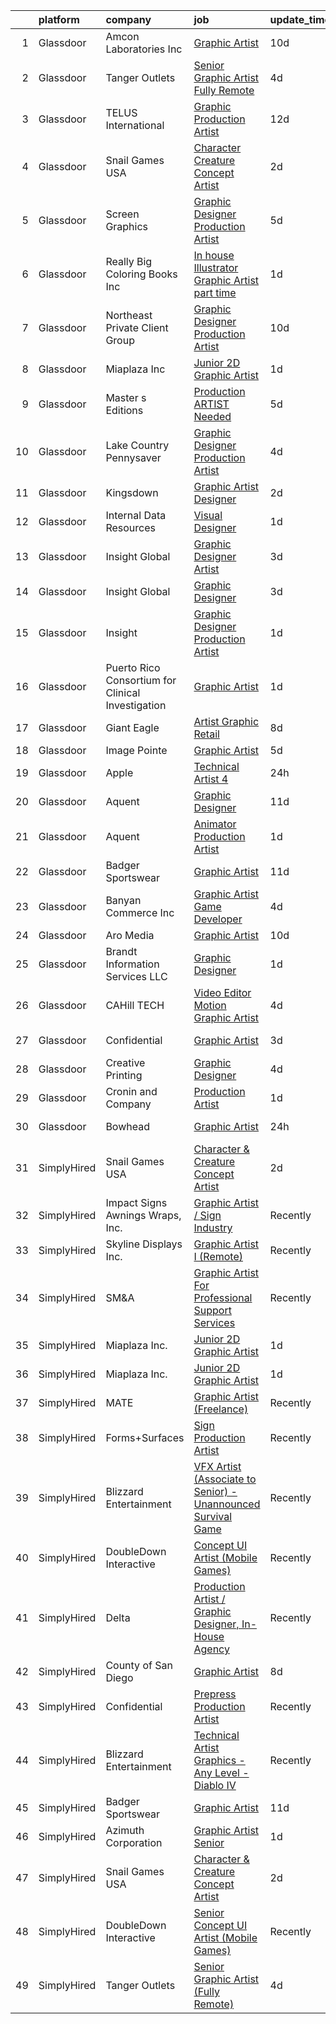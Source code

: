 

|    | platform    | company                                           | job                                                                                                                                                                                                                                                                                                                                                                                                                                                                                                                                                                                                                                                                                                                                                                                                                                                                                                                                                                                                                                                                                                                                                                                                                                                                                                                    | update_time   | location          |
|---:|:------------|:--------------------------------------------------|:-----------------------------------------------------------------------------------------------------------------------------------------------------------------------------------------------------------------------------------------------------------------------------------------------------------------------------------------------------------------------------------------------------------------------------------------------------------------------------------------------------------------------------------------------------------------------------------------------------------------------------------------------------------------------------------------------------------------------------------------------------------------------------------------------------------------------------------------------------------------------------------------------------------------------------------------------------------------------------------------------------------------------------------------------------------------------------------------------------------------------------------------------------------------------------------------------------------------------------------------------------------------------------------------------------------------------|:--------------|:------------------|
|  1 | Glassdoor   | Amcon Laboratories Inc                            | [Graphic Artist](https://www.glassdoor.com/partner/jobListing.htm?pos=113&ao=1110586&s=58&guid=000001834f6413a68b296291f424eef5&src=GD_JOB_AD&t=SR&vt=w&ea=1&cs=1_240f2a7f&cb=1663484302618&jobListingId=1008123305855&cpc=217C45A42544DB93&jrtk=3-0-1gd7m84umi6hs801-1gd7m84v9is35800-9e663b46de72155a--6NYlbfkN0DJwB0Q2dm6QE1yk4nBLYKKG32jUT7Yf6xHpZpy7ruuj78TZ5-qBZTztvHYbplrAlsxPKbuhziBlDpXa1cbY724-JoUFI13pStq8fqAWu5msht-iGdprq-SkSG_FB6opbfcYRZmsjjYe6h8P46ioBcO5CEtoIJGDHrlKYOQRBxI23uibAWW1FqK-CXvSv2F_F5wxbiLm1Jh2XogJ8jUG7yUDyveeE8iDIKNB0TsDMIcvtQFpEjtxEkn3Vyd6k61hbWBuwoHLQUtUlqsroT74pFSL3iG242W2rJk56L5RelXnCeYpE72IJSVOjeBQmp9Dzc6-EsLdCzsJsQYqX4Q7Msh-0WswqvNWws3pE4VAp7qqhNhdAdrQHfbErKMXbeTkeMujInfK47GSSUXGOu7DOePby5IhonviGd1u7BbuaMV16NIUK4q0dLc0td0fgRArfsl2qwXjLu-DXni0puJY8nepttw3IvtODZ2E79p3q-GnFJ2N897YFp1)                                                                                                                                                                                                                                                                                                                                                                                                                                                                              | 10d           | Saint Louis, MO   |
|  2 | Glassdoor   | Tanger Outlets                                    | [Senior Graphic Artist  Fully Remote ](https://www.glassdoor.com/partner/jobListing.htm?pos=126&ao=1136043&s=58&guid=000001834f6413a68b296291f424eef5&src=GD_JOB_AD&t=SR&vt=w&cs=1_326ec428&cb=1663484302621&jobListingId=1008137185180&jrtk=3-0-1gd7m84umi6hs801-1gd7m84v9is35800-5eadea1428f59906-)                                                                                                                                                                                                                                                                                                                                                                                                                                                                                                                                                                                                                                                                                                                                                                                                                                                                                                                                                                                                                  | 4d            | Greensboro, NC    |
|  3 | Glassdoor   | TELUS International                               | [Graphic Production Artist](https://www.glassdoor.com/partner/jobListing.htm?pos=111&ao=1110586&s=58&guid=000001834f6413a68b296291f424eef5&src=GD_JOB_AD&t=SR&vt=w&cs=1_cc557fb2&cb=1663484302617&jobListingId=1008118843738&cpc=47CFDC01B3F81FAC&jrtk=3-0-1gd7m84umi6hs801-1gd7m84v9is35800-dbf9ee7e1128cb83--6NYlbfkN0ASGRjV6jHaJrJgvD6pHK_u_pdnjoX5TfpqQYTEyv8RZWR7Y1XvhvW9KYRuzUiuCegj0s2VFR5B-jYsmMJg6XZjSpZUezVZk28HfxD5Z8TdeDdSxPVBY1G_LEjRnDl5crzF1INasPDQPx8iF-ld0LeQto4lNx9WkqxFoZaiKYDQdV0WNQuUa-IRufyb9dQ8UwmgnJlL2sSvMufibwwB224o-IR-naVxc0FE2ho_UsREUX4alm1-YMHSlDcB3ke6FM46ycgAUCJ5BpeGIfzJneUj8BZDmRsm30SQfx1c6l2T09sbe1srwXAZy2F_sQv_nZB6wHHEr_pSWhtULMlRsCDdUg2gYtRAbl5Vfbx8ML4aejSxfS2I_Se6RjzT4YKtGzNRPjeYfGIH3KIIpW0V1tPgrFCJPnL5wPR7APfgHVI0pcs__70kjWPrArEWIKOkP9Qt2_3wwtza1_fAAE1kap-0cgia_QlbamtLWvl2F_9FPEwB-atWTK7--11opT5m7DrkMIFw9npdPEJbo45tibaKWHQtfWufE7-I6ko-lhmscRpK0qSkZUw8rKGaCP7jwd2rrcqJGykaSehn82fK0bcY)                                                                                                                                                                                                                                                                                                                                                                        | 12d           | Austin, TX        |
|  4 | Glassdoor   | Snail Games USA                                   | [Character   Creature Concept Artist](https://www.glassdoor.com/partner/jobListing.htm?pos=112&ao=1110586&s=58&guid=000001834f6413a68b296291f424eef5&src=GD_JOB_AD&t=SR&vt=w&ea=1&cs=1_249119bf&cb=1663484302617&jobListingId=1008143273068&cpc=654405A9B1E0A9F5&jrtk=3-0-1gd7m84umi6hs801-1gd7m84v9is35800-c7fdc8aca587ab24--6NYlbfkN0Cw7niSvkhlOnyUOIKh8iEFaGQrF0ehIy67CPytvastGfTep2RELHiWIiCT54p7uGyxwCUjIVnIlsUbpLR9__OCtQWshtYduel-DcqvylTlwFyMqEQesVkn8QFOuSaGCIjGwqe3lTzCEaxD2YU6JqSy_31ccDoySKC852Vlc6X51omYNc8FO4vUWSNooZgotJtexb6ps8G2EayI_t-m6Xsoq-z9ZX_xS8dwoAYV_4e2PpWWb-71Co3Zi3KedMfm26sTGZnt4gAE9px59SuAi8Y6xIlIOeaLH_NyT5IIr_8RxmDlxauQmXlIBjFuLEHN-cVxT7nt9fc66196RtRuU3-qTDMma09MoUHLoYmNQ2EUKfqliNlmlD1pNYGWwvrcqzv3CaJ53ufinQckpYW_gZZubKWm8edH-raQ6anG_OvknEIYBWSzZ88tpTyn2PJBeyQumIS8Xf-QKkwZs0FGAIJo)                                                                                                                                                                                                                                                                                                                                                                                                                                                                                         | 2d            | Remote            |
|  5 | Glassdoor   | Screen Graphics                                   | [Graphic Designer Production Artist](https://www.glassdoor.com/partner/jobListing.htm?pos=119&ao=1110586&s=58&guid=000001834f6413a68b296291f424eef5&src=GD_JOB_AD&t=SR&vt=w&ea=1&cs=1_38153094&cb=1663484302619&jobListingId=1008133775009&cpc=2CAED5C921A5F994&jrtk=3-0-1gd7m84umi6hs801-1gd7m84v9is35800-17bcf93412295d9f--6NYlbfkN0Bzkuy17zoNwKMVjyusHhR7JNYo3SmelKzW8jp1Pa4Tk2raGOEy5KgPFKb_3aE5esGLX_MYEhr2TOBZA5GvVTBOvFxapKQegRSfDutNPIK_3Zp0ZE7ctB3rwuJRx7vHwIz73CgrGzevUnnp4eMcUdSpQAwF4yRZ0-QjFIiKPKAceCdHZfx5mt2flzRIe9cK9D8EnL1842W3YYJKmcnJlVmRmWulibb70XAjtqFiNqSsfXo5mYn9H3s6omVYu-5hhFL8BErUTxNxA1IW-qB7Ny5e3fY8Owps9S9SIpzteERFTDhzaOiIJEhSRnaXnHf4HgcEqVItMjF5MSNOgNWjySoa2J97XiT-TLxiKMQmeHA2UmS6CiWLwSQJGlL8_DxHK07g8Kz0-dwmmxC0sKkARf98zI-RZHKWhkinfFIPEKi9ToflYzZpgMI9G1IY4DAvYO8WnHI4G5Fm6_k0MXn5-6V-fR6V0c-UG52uAQisNHaYiwkRsm5_X9tk9Ybr4g3JBiZfxKB9YB4v_A%3D%3D)                                                                                                                                                                                                                                                                                                                                                                                                                              | 5d            | Pompano Beach, FL |
|  6 | Glassdoor   | Really Big Coloring Books  Inc                    | [In house Illustrator Graphic Artist   part time](https://www.glassdoor.com/partner/jobListing.htm?pos=125&ao=1136043&s=58&guid=000001834f6413a68b296291f424eef5&src=GD_JOB_AD&t=SR&vt=w&ea=1&cs=1_62cc4d29&cb=1663484302621&jobListingId=1008144786460&jrtk=3-0-1gd7m84umi6hs801-1gd7m84v9is35800-6ee37e70558c229c-)                                                                                                                                                                                                                                                                                                                                                                                                                                                                                                                                                                                                                                                                                                                                                                                                                                                                                                                                                                                                  | 1d            | Saint Louis, MO   |
|  7 | Glassdoor   | Northeast Private Client Group                    | [Graphic Designer Production Artist](https://www.glassdoor.com/partner/jobListing.htm?pos=115&ao=1110586&s=58&guid=000001834f6413a68b296291f424eef5&src=GD_JOB_AD&t=SR&vt=w&ea=1&cs=1_3e172c71&cb=1663484302618&jobListingId=1008123605322&cpc=6BBECBC74F3AC36E&jrtk=3-0-1gd7m84umi6hs801-1gd7m84v9is35800-21cab00d061a75ee--6NYlbfkN0B69a26wrWQUeZrltrW3PplXj9fPZ6tWLxtoNREqkW3KRvgRClBkW0-iowyi36XDLE_skuiEmuHa0UjZKrS-fe6M2JzEoFFzO_uBMg30od3NXiMf4e3alxbADUlWX9lQVW1IhfcdNDptMfJ7JCRs5alXH__4vkzuKi5zvqO3xSjk2xVZbthRKibhtBGfElNJrvFY59ZHMp1htbP-LdBbVLXhmZTCdtac7cHvzQ49Df5gojiDvvgICXzmHRAAGIUIoQof1XWnfyFoQPh5fh3eeJYGSfFkb0cZ0YoxDKyXNnle4earv1ul_c2WpYEV9KhewoRFSpoiCuwRZNDVJAxuBx_rLzVHhBBdvL-e7s9UJSy8rJHA7PSMPMSIueiDfQGyjfqoVXuW0VNHEoOhZSzhh9NMYXQajiH4WMaqdR3oIQzzPnqseW5zBJnEmw-5MV8YaCszT7rBO3hXW4ZMhCkBDs4AgKtJDwtPXDEelfYr2kmZDwGtSXXqklmcgEjPhpwXGUFlSSrgCkCFA%3D%3D)                                                                                                                                                                                                                                                                                                                                                                                                                              | 10d           | Newton, MA        |
|  8 | Glassdoor   | Miaplaza Inc                                      | [Junior 2D Graphic Artist](https://www.glassdoor.com/partner/jobListing.htm?pos=103&ao=1110586&s=58&guid=000001834f6413a68b296291f424eef5&src=GD_JOB_AD&t=SR&vt=w&ea=1&cs=1_e63941a6&cb=1663484302614&jobListingId=1008145863760&cpc=654405A9B1E0A9F5&jrtk=3-0-1gd7m84umi6hs801-1gd7m84v9is35800-99277e83e8492a69--6NYlbfkN0DjQnc6hrle_qu3rFDiNf4qBj6IR9hChnjpy41w_ToknPplMzJ1ZrEgNfTnNiNW14vzbocOFTdABUZvvPBVeiujpvlgRA61jqgQmHTAkYachitj6LF8J--xY9ul21Pm3aV5UYkEiq3gMoPORrUFFc13klJ4oqpsP0WK2G3QQSkUhbpmbMMYpU7WnypKIvOMsGDmzDQIFB9p1s2a9qi1L3xGo-m-vUqEOeacn_mtH0WcWCyOiDimUXn-BDyuBR7AkpW5arVJrVCYHYA7cucellnrPDN0Tfw-pm_p4jvJQAShJWWdbVFou6E1jfDHaqg8EehQbKk6NMXtiGFe-I8BnnMnsL2G0V9bmNVILIJR1PfnwOCNZD_wmiAa_WVU0zCU1xRMWdILz3GhFAFpBBxV6e3KLzOuRHFi-cVDyG6tNICq-6G4gRJzr18h8vCmfVCMdQTnoti2j0kVuBsyn1_w2pDuqkgquaaZiSuIIDy29p3AUUSTKNfLZBFdkQrK9SVx_uMOH7zPhsxUeg%3D%3D)                                                                                                                                                                                                                                                                                                                                                                                                                                        | 1d            | Remote            |
|  9 | Glassdoor   | Master s Editions                                 | [Production ARTIST Needed](https://www.glassdoor.com/partner/jobListing.htm?pos=116&ao=1110586&s=58&guid=000001834f6413a68b296291f424eef5&src=GD_JOB_AD&t=SR&vt=w&ea=1&cs=1_504487e9&cb=1663484302619&jobListingId=1008134298900&cpc=C49818E30565E1C5&jrtk=3-0-1gd7m84umi6hs801-1gd7m84v9is35800-282032a7973a7d1b--6NYlbfkN0BHIfC1zsKGIu0R3teaIu8liT7fbRNLaQeDQfcPJweUKxynNxS1I3QAQcjnkmAqDTyUeX1mOe6TiV2mgVVrWuE1v6jU5iOvR7t1K5GX42VLsfi-ldXXam1VMz-tXSe7FEdG6gQvSV16xMAbGZLxlNm2T8yAdLo0WBWdixm60wjGgvV1XNpSbft8BdUTO4kzDsBXjl8ijahbsX3xsboPZCswDrufmryEavdYlsltM5ebEzyGH-GPMN889FyC0mlix9NA2OIgTsaDV7VtqPVCpjyRuLlYei1EOyNwE7DIxRxec3HXmIQhx7z8MSxArZgnnU5-Z_2113-OzfPzXlYL5SJCfwt2GJ9sUdnGFM3gxczoTqgkyS_VxKjTRJRiiSWr_hJSz1o5ybHpaOACtIjxvjvWzZmI-BEi0U_DeonSWeCfrx3aef7Z4pIGEc70yMV4cfJWstIYKsf9R-awGTfmQO8JO8Q9Z1iejNUAaOqLDEbCC1QiP1xY65H7AnuNGdOpLTn8x_QSBX9o6g%3D%3D)                                                                                                                                                                                                                                                                                                                                                                                                                                        | 5d            | Pigeon Forge, TN  |
| 10 | Glassdoor   | Lake Country Pennysaver                           | [Graphic Designer Production Artist](https://www.glassdoor.com/partner/jobListing.htm?pos=105&ao=1110586&s=58&guid=000001834f6413a68b296291f424eef5&src=GD_JOB_AD&t=SR&vt=w&ea=1&cs=1_f366a512&cb=1663484302615&jobListingId=1008136492640&cpc=C91F49772908B976&jrtk=3-0-1gd7m84umi6hs801-1gd7m84v9is35800-3735825e39f0a87b--6NYlbfkN0Cp_WSJKd_Pz82imZmURPbhd3kYBsiZi4lpMLOH6vOlLNePjbPm4MR7TnluZxTDsSQERwpQjWA2VldoP7I0p6Gpzt8d6PDjn_7-FKhrQMrkSwvFcWo7xsDWZHaL7MOfx4q3ByzoyJHniw5NC0KBRFGm8bxOG6UicayN5DtDO3BAzJlWb-3Lqn-ajEaWLPaMn953k9msviiT-DdivVtBQc-JSLsq6KSckRlnu6OIn3o9HKtjjBUKGhLyuMMCRLYMmUPHbIqGLKrNF2QLfB8UFfJv-uRqLu7FfezJ3YpbUSRgtZLDnM4Ejg6Hi6FTDOoXy63sZwwlWGFvX0Oo9KCO1zYoliOpnpWnlh3VL3gPUG5OfcsMrMO26WVskdoHPxbzqn9-OONcx74tFk1P2dexpHM4DoKFPtYA6_vGsV1iv_AiQqLMHVuF0zY6xK3GgbbMLz-S1Ra3ymg5g149-rQQe5dOp3zWZkbF2N01bLAol5V3NCypwgdLcDRKeBvQzRUVgGixq-SMq5E1PJUtalcItDk-)                                                                                                                                                                                                                                                                                                                                                                                                                          | 4d            | Albion, NY        |
| 11 | Glassdoor   | Kingsdown                                         | [Graphic Artist Designer](https://www.glassdoor.com/partner/jobListing.htm?pos=104&ao=1110586&s=58&guid=000001834f6413a68b296291f424eef5&src=GD_JOB_AD&t=SR&vt=w&ea=1&cs=1_2dceb95c&cb=1663484302614&jobListingId=1008142159677&cpc=0215C0D262B7DA96&jrtk=3-0-1gd7m84umi6hs801-1gd7m84v9is35800-2557b76691664809--6NYlbfkN0CzcDFs8cjNZITHzPaspPYUdxCTppyanGLeq-qEeiOFH3qOVNDH6wVj1G8JIAfethdzPPyIdq4cfpk-8uGJN5tEJlfJZC63NwCegaHmjuzFBLX0l7FyTKp7uTFN0EzYWmLU24tT6xPkWiyUSczPF_wfLgNzYH9PHyGc1FYk2RnTguQph_Vk6wumPSrcv5ux3Kd_SDlpkjWzz1raG2KB6oC08eLG06Dbv2kpO7ID18S7hepNIyQUi2EmWxWLcXCP_yUrHPRKKlDBrMnxbqcW5Yj0hF8b9BVYPPDXL4l1iaqhXzUWMxjfh3BGYbCYfxkPV0QUJTkIw0c7VcEEnxICLYal_4zcUzO7y9g7IP5a8yYXxU8v_nHSsPHOKHW07loyvnwmUsdXzNfGs8E8D8kJDb95zXhsE4jGE2mGoY9eKN40Cj4YUur0lJnUMlXTa3knCvP-YVjwG0g3hOIri_e1IPJp_JuwVydQ0CudYB91oNgtOCyyQRJbJ729HFuCxslLV2ASHxhVnT-ROw%3D%3D)                                                                                                                                                                                                                                                                                                                                                                                                                                         | 2d            | Mebane, NC        |
| 12 | Glassdoor   | Internal Data Resources                           | [Visual Designer](https://www.glassdoor.com/partner/jobListing.htm?pos=121&ao=1110586&s=58&guid=000001834f6413a68b296291f424eef5&src=GD_JOB_AD&t=SR&vt=w&ea=1&cs=1_4966c54f&cb=1663484302620&jobListingId=1008144747742&cpc=2CAED5C921A5F994&jrtk=3-0-1gd7m84umi6hs801-1gd7m84v9is35800-4f85c4946241a77b--6NYlbfkN0D-IIHpRgNhhiguU_t6VlqfhfFf3-SclHiEW6RanCpGL8wFVSAuk-AYI9mZ-8RRobdSsNBjI_YL_T6vgtWjjpYnO6jHzn2yzDMqO9uVUSI6dTywGxEXfqAEn_gSOqvJuYR9q3m2dtMdRBfvhUYTDDt5uezfNUcst87bHAGPI7DBV0QruRXBh4TxhoB1bo671sEnGexT01WGcDGz6ViW6op82n4bkVuGmxzxCLmObOSheFhI8eG1CzSNGKJsL0X1FjVv5pq7ej31qSwasuaxQvMbfgyOirMiK64ETDXE8FLDxImmch1ygx4HbR4ltndNcf0fOetw9FcNItOjON8-nh3y6qLO-NfpTAez_SNIk0v9jl9U0WJYsiXXdC20E36U61qpt4A8_MN-J4AECzljNPI0vQCwPuMeWnyDCKwQPvAYBEdX4ZaZ5_zLY6fwAPrPEMEGMe9LdK-7a8khAjA9xn-XeJLXKZl_QWMQL1LdGqrRNoYSv7wv2VvtA-Q2N9-JjbE%3D)                                                                                                                                                                                                                                                                                                                                                                                                                                                               | 1d            | Remote            |
| 13 | Glassdoor   | Insight Global                                    | [Graphic Designer Artist](https://www.glassdoor.com/partner/jobListing.htm?pos=123&ao=1110586&s=58&guid=000001834f6413a68b296291f424eef5&src=GD_JOB_AD&t=SR&vt=w&cs=1_834e2d7e&cb=1663484302620&jobListingId=1008140320373&cpc=654405A9B1E0A9F5&jrtk=3-0-1gd7m84umi6hs801-1gd7m84v9is35800-ff177554b3d6a90c--6NYlbfkN0BKkHZu3wF05EeDimN_p6sYpKCMArvwa95YdH7UpkaBCqc7l59ErwqckuY2mdxreX3WZwgrco3xJWlLEPeKe4znyZR0EIo6YDh_XsYs3VYrGOvqZonhFKlKjvwUq5awJl7ZXuI-omqr0sehNJqINkNWgaHrfYF-K9HVHEixnTkLI_ZhnDtCRFCCPmulPquXIYzroW3lIN6MkEKtj70OM3TJFRZyTzlWsqqupY3ndSzuJRGzzEXCOjGMG1MQ-40y1-hMzE74Kn4Zls2fZzVtyRV8ArOUIC6nc6UOBcFCq6sIH36A545939LOpJnyzKBIrGdBHGUy328RbqXdwPVsNIChQ91CTsYq0OO8FpYqHwD45pnB2Kp15BFhnz7vddXza954urocnUVxSCfJcTJPeAhUTu1-XJmGlZqKBLeDP7H-a05Gc4ea-zip5LDLsmKzlooGpR21V74B0hZoR3J8DIeaCHKqQovv7ZxuET4nM3cApg%3D%3D)                                                                                                                                                                                                                                                                                                                                                                                                                                                                              | 3d            | Atlanta, GA       |
| 14 | Glassdoor   | Insight Global                                    | [Graphic Designer](https://www.glassdoor.com/partner/jobListing.htm?pos=120&ao=1110586&s=58&guid=000001834f6413a68b296291f424eef5&src=GD_JOB_AD&t=SR&vt=w&ea=1&cs=1_62ab0930&cb=1663484302620&jobListingId=1008140284035&cpc=3BA4CE39D5B5DEF5&jrtk=3-0-1gd7m84umi6hs801-1gd7m84v9is35800-0c2012a440d9967c--6NYlbfkN0BKkHZu3wF05EeDimN_p6sYpKCMArvwa95YdH7UpkaBCi52Bcb3JNt3QpXU1JGZrLRaT4-sbI7ZNj7oVphyX7jfnA5KdYmN_jJyCugDgxDzB-HnRs_8BQjdhyPHXV-_kFssF7NQKmbC8I_V-loY2WK4Broq4jmSKI8FJrPD37Tadv_ELABB4aEtRhPy9Ml6FmIPQKQFtO78FjPrj4npDXX5LudePyXZSi7KFYZ_KlwnQnh2ybhnhAGLpepa-1W5eeQNQzVacgL8eEe0EwvaT6ToMHvyx2P6rHciRKx2EB7s4U8d8ksevCc3RFgHMupC6bQKrNUVUWudpKr_2AZLnG4kKF8XXuSF_z9BKMXk-alRZ1qht51o5ajfwn3i53UemTidXX5DvKezFnEjeLTTEqwWBzIu0ThKx-OqVSsNw94iWAiREMEX6qwP-JKhBVUc5UhHhwDDka_X7k1kfl56L6hk453xK6i6LUVmiv0gdaD_5lV0fcGJmgcy56uKS0ly1_E%3D)                                                                                                                                                                                                                                                                                                                                                                                                                                                              | 3d            | Remote            |
| 15 | Glassdoor   | Insight                                           | [Graphic Designer Production Artist](https://www.glassdoor.com/partner/jobListing.htm?pos=106&ao=1110586&s=58&guid=000001834f6413a68b296291f424eef5&src=GD_JOB_AD&t=SR&vt=w&ea=1&cs=1_f47d0591&cb=1663484302615&jobListingId=1008145572703&cpc=5D10E799EF7E9049&jrtk=3-0-1gd7m84umi6hs801-1gd7m84v9is35800-10f83be9b9b08a21--6NYlbfkN0BKgzQyzTF1Q9mOsR1amaS-juVGLjHt5Cdom-gEF9y-xaA6VVL5_C6w4VsjiG2fb9_AwFVBnA-gzYwE_j4fY8amSmNOu3iZDl0z3-Z1IVimU4DSz31Y7Lvg_FQRGiAOGySzeKIyb3C_6DXR4XQTpLDgkWCdyPuzZ9cpURWTEwz3XiO_yUAxsfy9TlXEpNmyr48tgd25nhXpyICqQTxAMzULGCr95unPhTRfvYK1lwxfbPlY_g2Ubs0xEfGgHI_EkS9qX2lEmV2y_vAdOFxyqPaxJacTqq7QuI0aVKGBcCB3_OGPGEhiztYjBgF37Qidxzcx54-mh37qgu2zBcEO7iGO6jEYTV-4sZbgnuEZfzEUbMMl1Kwx0cdob6y1lAKHHAzbHlTUaQgvNwIwxuNtkcrXOnSfIMJVxW3faaY5eMJ3h0JixsnYwlB5RJoKh0374Ai2RNmoEi58oj7xY3gdQv1fEv7fu86CCHshvxNOW8VcV3hFkR9uUlRA2ducl-QoZ3mJDJqfHnnZhL8WWaz-kG6c)                                                                                                                                                                                                                                                                                                                                                                                                                          | 1d            | Belgrade, MT      |
| 16 | Glassdoor   | Puerto Rico Consortium for Clinical Investigation | [Graphic Artist](https://www.glassdoor.com/partner/jobListing.htm?pos=127&ao=1136043&s=58&guid=000001834f6413a68b296291f424eef5&src=GD_JOB_AD&t=SR&vt=w&ea=1&cs=1_275f8ceb&cb=1663484302621&jobListingId=1008144751119&jrtk=3-0-1gd7m84umi6hs801-1gd7m84v9is35800-a27ce18fb2c9352c-)                                                                                                                                                                                                                                                                                                                                                                                                                                                                                                                                                                                                                                                                                                                                                                                                                                                                                                                                                                                                                                   | 1d            | San Juan, PR      |
| 17 | Glassdoor   | Giant Eagle                                       | [Artist  Graphic Retail](https://www.glassdoor.com/partner/jobListing.htm?pos=117&ao=1110586&s=58&guid=000001834f6413a68b296291f424eef5&src=GD_JOB_AD&t=SR&vt=w&cs=1_5effd711&cb=1663484302619&jobListingId=1008129732570&cpc=A65DF3A704A48F9B&jrtk=3-0-1gd7m84umi6hs801-1gd7m84v9is35800-b983e93709442596--6NYlbfkN0B9Z5kUrYpJSl1jY-NmjPX7HlwbyZlOtE5lNuYxyWYp6_Kd1vY09tdQW75rfJYrLmsr5XB69k1RtvkOOf18ddqpF-Xel4oO6hUIusCrvEPw8f7U22flZ_6Qhp_lKfUeh4BNBdLQFGRnLXZ8IsT5TSeXfr0ix7kRJWGZR8TfgcJsSIAgd4q-Yv0sHvptNh4q7C1zTCTyALfgz-iTDbh__YAA443uZGH-YRxu5LMrF3gyFSi2jJzuikH3uD2WdDsg_bOeaYZzFPDB9tdLyAxt0H939bkjZAOaPlDkwp5IwDSjXEM4Yd1uNUgWlkpNFbPHAj7tN0PRUYqr4JwMC_EbyVXjAJEAKRY4loRSqbFCzYq4P8_PoB77eOonZC1UN4XsC_2-SOUmenJ9F1ltBBxU_KojCdLmdn362Cj040ZbLPDG6tgZppb36swU7t3KcAnVA8vsN6U-rzR5ZhqSqggA8f7KiJUWVG2dBNoXIuoqB9CvztYin_0VzJ2K8U6EDg3kB6w%3D)                                                                                                                                                                                                                                                                                                                                                                                                                                                             | 8d            | Dublin, OH        |
| 18 | Glassdoor   | Image Pointe                                      | [Graphic Artist](https://www.glassdoor.com/partner/jobListing.htm?pos=101&ao=1110586&s=58&guid=000001834f6413a68b296291f424eef5&src=GD_JOB_AD&t=SR&vt=w&ea=1&cs=1_e6d3ff53&cb=1663484302612&jobListingId=1008134738966&cpc=958EC63752305F52&jrtk=3-0-1gd7m84umi6hs801-1gd7m84v9is35800-8b9535e4c5f6f915--6NYlbfkN0CO3DEfAY9A68AIVwcxeRGvQUfeLcLgbZIyCfLEHxv2SUABPt3EZ5sY829H1jcuQ7DGrpL8n2rlCJBLBFW2Lm1wqh6mtxx8Ign_VbhohUfyPEU58xvnFuKv2p1kE0Ys3zV-p6yCmhPhN3JP9jOEVXHi2YMQi9J_yJunOcO5a8Z0LuClIJVl5IIGc3bgPER1Ck4AE6laUDjKPeb5sbY1yhuUMKaKdCzclG364LbAmaOtsKSOu9ZvUm5hnFtWDtBK6tk5cWdysfrR2aeiZoGfuY_pu-92hNrifItoyPGYvlrdW-8r9-SHbn3gf_BYEtBoNBm8Gz4kGOwfLuDspdfNxmxrRMWKtP_8CcjOK9KOB-Ys5l1cAIlAf3OF4HEVbKHBRx-CYCIPRczI_u7YKNGEO0Np82VYrAAOmcjsDqhSDW595eOdKAdTGEY_9XVqwp6vAamToZJL-JS2aQmFXcumB33FHUsuFS6oyQDJYiFIjEcULQs6UsKMNk5ni4MHh7EGtuo%3D)                                                                                                                                                                                                                                                                                                                                                                                                                                                                | 5d            | Waterloo, IA      |
| 19 | Glassdoor   | Apple                                             | [Technical Artist 4](https://www.glassdoor.com/partner/jobListing.htm?pos=118&ao=1110586&s=58&guid=000001834f6413a68b296291f424eef5&src=GD_JOB_AD&t=SR&vt=w&cs=1_56bcbc7e&cb=1663484302619&jobListingId=1008146232600&cpc=F41FEAB56D215062&jrtk=3-0-1gd7m84umi6hs801-1gd7m84v9is35800-59577bc04691b678--6NYlbfkN0BvKrLyj5gPmtZO9T8euul8TCxuuKNOtzRJOomxnwSEodTz2Bc-sPZl1dBMH13w-jM3Lky9chrS9R9Sv0Ya2lS0-7FF7ZjejRXfumDAu1Qrj92Pr9rehkvIF7ApDYQDLrGHE9RLcLMdGWtTSDawkZgwP7dhjfpBDAe74UHLM_2hwsWwF9uqt6TCkpWmPjWUu9-AIHkRELeIZ8duIA874ZqE-hIwCT0jjSXBoXQZvbx6PVqnZFC9TPHLJB2pxzE96iRg2w2hb130LBnGLVqUzmfhbGDURsxUIyRXo6oO2xAtenpJ8RnpVb5tpE0E32pxEaJbuy9FMBtC6EZ0I9rJI6q_QiVnlVCt1ZvIsK9rwL8LR9Yz-c_JaQgQJcgTL6REM38klKv91__803V-Icnl0NzKvlcv3grtYY0K47FE4Lo8xp1OXOOQ44MWVhSTbjAaGbUYCAv3mBnvOpHopUP-e-p29Bry2eOlV7GkpdDjFF-rcbNS8qMTiM10M9jjWjM2aZbUGN3-gDglDTGaY-cYXGYa2SZsOwnm2PLEIcKejYOYVfS_mnrCRjmbaLoo5JX1RYEW1_fEsNcR70c72JwXaMMpSUh7Du5w2c8TnarVakxmdyT4dDP9oX45emJntvmcVuCmxkoP3ZJhWdJRyiUQQ-Akkmgm4nlBXF0ikHy1vW82J5jhYnoavfwJDenStQhMuj6MQ1VqSr6ASni6EcS1-dUysk__aqmsIeUP8BAAQo_UmouuF6ad4SqAfv22bouRmfGrQbTUMs0XaTbjQ35ThX6KCld4OgaFYbtCL4Aemx29VRe_n1lEoouzGfnWYZWHQfWKDDxkUcmcE4J2rfu5-qUbWjzRkx9W3Mm3f6sNXY0DrKMejX7BetEk-4sGh3DCBwL3hEoas5ltouJ-X52ka437MaJiXJh-4HLjHsK0J_18u-_hGqgvXr9oOnPty3oYWgA%3D) | 24h           | Seattle, WA       |
| 20 | Glassdoor   | Aquent                                            | [Graphic Designer](https://www.glassdoor.com/partner/jobListing.htm?pos=124&ao=1110586&s=58&guid=000001834f6413a68b296291f424eef5&src=GD_JOB_AD&t=SR&vt=w&cs=1_6ce0e960&cb=1663484302621&jobListingId=1008121287491&jrtk=3-0-1gd7m84umi6hs801-1gd7m84v9is35800-6721bc3ed35275ca--6NYlbfkN0DMrcEu7yrtATojKJA7cEzGQ3FdRGWLh0CZQInL4ECGI9gD0Wolx9R2v-Aex0-GK06a35smEamgRtBssw3f9sNAPbzJwu2x1Toq3bFi6cSy3R3mEnvwbxPgG0g0A7-1JUaa-Uvg2QVwji2K0elZXkuerDFd6IIQXTX5YNOPHQOLNWYsFSCNkvRC8YG22dRTI2zlV4c7f1HoT12dy4EOtOr2590Gx_TbkcKo97D_97cOdS0lP6QS09OWkVjUny8Y1l0cz1YH3fXedd599wEywtMdSXgBPY1jIXP3ILQIJqUBPDSsFinJivGBgsgPF6fSCb73zFPEX8ZvtrQnYCNrdBYETNjqs-uySWVgZvz1rBN6dY6sxmZs6xuZGGFhdYVnwZuFHiqcUzFfT63BV8KHpw9dROIwPm8uqixLt_LHpwP88MbqRnp_BEzXquDACprKQeM%3D)                                                                                                                                                                                                                                                                                                                                                                                                                                                                                                                                                        | 11d           | Atlanta, GA       |
| 21 | Glassdoor   | Aquent                                            | [Animator   Production Artist](https://www.glassdoor.com/partner/jobListing.htm?pos=122&ao=1110586&s=58&guid=000001834f6413a68b296291f424eef5&src=GD_JOB_AD&t=SR&vt=w&cs=1_d33fc653&cb=1663484302620&jobListingId=1008145695079&cpc=3BA4CE39D5B5DEF5&jrtk=3-0-1gd7m84umi6hs801-1gd7m84v9is35800-4a45591f46c0865e--6NYlbfkN0DMrcEu7yrtATojKJA7cEzGQ3FdRGWLh0CZQInL4ECGI9gD0Wolx9R2EDT7B77c2cS5IWhk9JuKep5o-2kbNd7ElyB7vxXiODl7QTV3uifQYsmZxqFMzk2Cu07OukUjul7cxRIbpAcSyGxLnPgf0U1emRAPMx8GJdtJ1BBRFHNjJ5QJgneCRwjXsrHv4lP0KbXnpf1Xpy-ihQxpDV5jN1Dtgbfy-DPs54aGJo34MrhCGL7rG_BWAy2G9SfmCnOWjzV2bIJ80q0YPTmgxVZe_pAwPHc0X4rOtQ8o3NaGerdn4fV8rUfzyh2NGkvjWAav1Zy6iltQsE6vj0AfkVh4rS_DKSxY0bSd8i05Yjw8ydlL550UrEXMzWa4c4z0I3Vfp2DqvHzO-K9wzPSpsU03aTwv2s6e3uoTvhYsz1s7-rE5HbbkQl0OY_0FWSN0Xq9-1RM9ebshYvCeBfmnaM-sApnm)                                                                                                                                                                                                                                                                                                                                                                                                                                                                                                     | 1d            | Remote            |
| 22 | Glassdoor   | Badger Sportswear                                 | [Graphic Artist](https://www.glassdoor.com/partner/jobListing.htm?pos=128&ao=1136043&s=58&guid=000001834f6413a68b296291f424eef5&src=GD_JOB_AD&t=SR&vt=w&ea=1&cs=1_7c0b5f21&cb=1663484302621&jobListingId=1008120403401&jrtk=3-0-1gd7m84umi6hs801-1gd7m84v9is35800-452d5f31d46c80b4-)                                                                                                                                                                                                                                                                                                                                                                                                                                                                                                                                                                                                                                                                                                                                                                                                                                                                                                                                                                                                                                   | 11d           | Statesville, NC   |
| 23 | Glassdoor   | Banyan Commerce Inc                               | [Graphic Artist  Game Developer](https://www.glassdoor.com/partner/jobListing.htm?pos=102&ao=1110586&s=58&guid=000001834f6413a68b296291f424eef5&src=GD_JOB_AD&t=SR&vt=w&ea=1&cs=1_ed497c81&cb=1663484302613&jobListingId=1008136768728&cpc=16C99676026A3978&jrtk=3-0-1gd7m84umi6hs801-1gd7m84v9is35800-b7a5a5c1da3a1de3--6NYlbfkN0AJ9YajiwAf1_6xm8q8dI6Igxc08os5d78_r09uaRSAc6DDc6dETsF1svScKdYRdRx6WO1Ng6D809PSCd2g4nQWvTB21EU3EyteFI4Oveo4K2FxviYCy3Xmdksg0vgA7ZoVeG2dNfDqT1Zm5dROFfl9AO7bywAQnOxtaKJjpTU1X9knhHgjF-4Vyqs4Gun4r690TX1ghsamOoSixpAYaS-QpTmEluxcF_ygomQAzdMujE4DkuRaJ2nDsQ-R8TXX6v1SdiO96W5rtp7nrZpdDoxpkujNZjoUVOlFOFrCG_P8HLkKFTGiSlYNifXwnteF7p7ELRcmqdTyhQOpDjTWYJ8Wm5LOSyRvAcgkF59UMZaY6enQ14bpidjKUz3TqQl28H_MmrV3Colgntaow8COTaIYzsuy9THD7FQTpOtnZbGQxRMClmufROBl-Lda-Kf_yB6yFaWWRnHIP3muIlaDBKPgEdfbhUr3T1iMAh_lmLgho35yePVTzq7eZGGX2Q0efXXz5LW-lcI4sg%3D%3D)                                                                                                                                                                                                                                                                                                                                                                                                                                  | 4d            | Pompano Beach, FL |
| 24 | Glassdoor   | Aro Media                                         | [Graphic Artist](https://www.glassdoor.com/partner/jobListing.htm?pos=114&ao=1110586&s=58&guid=000001834f6413a68b296291f424eef5&src=GD_JOB_AD&t=SR&vt=w&ea=1&cs=1_85f170bb&cb=1663484302618&jobListingId=1008123173943&cpc=87A0A889578C8297&jrtk=3-0-1gd7m84umi6hs801-1gd7m84v9is35800-320b9afb178f0fe1--6NYlbfkN0A953Z9EfJZc5Z9y7Wb0NkuJO-5BBnqXCJSieP3bN3oTxAO8dGQJw4jjTTycb-uaEyNJ2C94sbWW3n75MvuCygPuVey8eLy-tqm9HpAtcAKC1oHeV3eBqxj-XcXJVy7sfFVJAkDB0NdrA677IpzP4QwqXzw3z2hpuxQs8MTB7Y_sasvfxlO_137CjhcczYGJKvbbbK7btRoy1X1VJBgmOi9a5o9Pqc3-spaWD5xYQO_lsQ1f8DRrDQ5QZ5exAQIoM8-vhkOOtFZvG-D18Ks4_VVQ6_OyO72EkTY6k2jeVy6v28dU1zv_ZDSCVWm0egMq4JjrMGiXeHJbs5_cgG1eOHK3533ay17zzl7Zx2rivTbIA0IwdPc0162eLSzdqmlmrdqSkK7ZgLxUImGqcYlnlE8ywD1Y-gbzp6PjKizorM_wi8iTwxOrcsyK6IsW399-CXt6frvwOe44tD5UhdOETBHIulwaE9slabkSV-4hKbAP7faxEvFaZci)                                                                                                                                                                                                                                                                                                                                                                                                                                                                              | 10d           | Troy, MI          |
| 25 | Glassdoor   | Brandt Information Services  LLC                  | [Graphic Designer](https://www.glassdoor.com/partner/jobListing.htm?pos=107&ao=1110586&s=58&guid=000001834f6413a68b296291f424eef5&src=GD_JOB_AD&t=SR&vt=w&ea=1&cs=1_3107b1a8&cb=1663484302615&jobListingId=1008145608719&cpc=155EB9D5185558AF&jrtk=3-0-1gd7m84umi6hs801-1gd7m84v9is35800-acc88d081023f687--6NYlbfkN0Bl5BgkkfMOy9oBH1gna3Pw7ejtqqmGjXqlz8DpK87o7HWgbHcYL9qKnz5cEzXhN8QvuYH34KLhuCZbKpSrq_ehwkNQvPuNsrESIU63DTwIwmhjYQWk9DjxJIJ18yTR9HDKU7dj_DL5StCK2dzeFxvDu7y3z6XrWPOFoRx5S0rIDxaldh4txSDr8MfNOx1gDk8Lsjw8-ao5BlgjxQxZUnqNRQJCocMYBgKDHQc3BdBxXG1Xh4JByF_yVdLpjCzZFxFF7DCZ4gENVO5MUL2BAIkzU8oMdkpIMAZXfwDCv54yCxurzBd0OBZf0JLHmukjAiYE_XLGid8DJ6H4ugOoCCBxUVMcrwOIGSgfRg_VIkNktAUZlsHRAGVj6KW0OMyKcHsTMKFr_Oc6QqRFqUvuJGdniqt9_DxczXbKP6hPce1uB_FoChAt-zabBVndcb1ZX1V5GZz13nmZgW5Z-uTyKu0U_aW0xxG9P11iS0NVWK2pnb8yrru9b5P2vyjl_Jg-7Qs%3D)                                                                                                                                                                                                                                                                                                                                                                                                                                                              | 1d            | Remote            |
| 26 | Glassdoor   | CAHill TECH                                       | [Video Editor   Motion Graphic Artist](https://www.glassdoor.com/partner/jobListing.htm?pos=109&ao=1110586&s=58&guid=000001834f6413a68b296291f424eef5&src=GD_JOB_AD&t=SR&vt=w&ea=1&cs=1_43bc3e42&cb=1663484302616&jobListingId=1008136789858&cpc=654405A9B1E0A9F5&jrtk=3-0-1gd7m84umi6hs801-1gd7m84v9is35800-95ecd16d55d109be--6NYlbfkN0CHpSnjIPxMtekS58WZl5Olhjo2iWL5RjE_Boe0ccr3FuGoV4i2gtzxM52I_gDoApS3fSno2zIsBcYzrcdPMQWsV2pu-S-X_LpozHPnRsQpsdCjn2okO6EhQUYKDd9v9IRgrWI-wGxamJK9uwwYNiH057cNNYMX_vyc1U4ZP9-3e06zh9JSkn3X4OXVyM2XLOC_OmjDondHDQ4PImxh4mlFgHqQh1hntBUQrq02vP0MCVRSCp_Tniv1gseODQz2u4yupMlTR3l5haeikvVkqxo1uxSSGhbYm--jOEZhN2g0VGL5AHWHg_4-RWcuOA8o0qWHaobid6G4ho-bPJAT-q5y9q18NPQaBOCCs5jS1U6ulopcvCvzHJs3C3qon592i3-Phswnos8G9e4iYutgSfR_oy53JdV3A-8f2_-fRJ0ccMlv0f9fsBCmm44j6Z8JTczIKvpy31qogDbF7XsL6GfBzW4aj8-Gu-ikZTUcn8FRozi-Tv6hUb50b1y6kpkagHRPOZ2rRG62gg%3D%3D)                                                                                                                                                                                                                                                                                                                                                                                                                            | 4d            | Remote            |
| 27 | Glassdoor   | Confidential                                      | [Graphic Artist](https://www.glassdoor.com/partner/jobListing.htm?pos=108&ao=1110586&s=58&guid=000001834f6413a68b296291f424eef5&src=GD_JOB_AD&t=SR&vt=w&ea=1&cs=1_20a7f781&cb=1663484302616&jobListingId=1008140585977&cpc=8507CEB59E1C6AFB&jrtk=3-0-1gd7m84umi6hs801-1gd7m84v9is35800-226c98d0302b5f27--6NYlbfkN0BxkLIcfe0oqaYINownie861a0BJtkzmJW-WyGv8J0JYDbpMcxnd0oDh6hZ8gcNAJd_FbF3D9q7w0ISF8f7vOZXS5oPY5XFF6hgqG9mZ0wXPidd0pYdNDYX6MdneR-WkuygjpYjfx5ZSRHSg-Vf4Qn8WG3-VOzRDmIYDnVXqxS4mzC-AGaXqICR_Ikf0abvLnMgtvzrk81w5mlMlxrnloIofK8ajGE2hrRkhHwueiHpo3Ixefsciy2P1Rsejr6h8ZsDFW0kvKIf7nQcdYt_Es2MWibcbIEli0kGyVdTnTH12o-lLn8agW4_M0fh0s08wqvHlHNSUCbtG9DuHYMDUX3ZnvtWg25Llce8YAi_lJcvAhT1M1njLDtGe2r0X9CSVxQKy5BojMmah-2E0YD2A85FTablX-6CfzSyh0A69fS4TD9LRcICjy88kqcVLjzDF86yDV9JU_BC0mGTGUlJfr3gpzd8s2QYJkHXfWMaJ8OxO83HK0CR04SXybTx6W8dzro%3D)                                                                                                                                                                                                                                                                                                                                                                                                                                                                | 3d            | Indianapolis, IN  |
| 28 | Glassdoor   | Creative Printing                                 | [Graphic Designer](https://www.glassdoor.com/partner/jobListing.htm?pos=110&ao=1110586&s=58&guid=000001834f6413a68b296291f424eef5&src=GD_JOB_AD&t=SR&vt=w&ea=1&cs=1_1ce11da2&cb=1663484302617&jobListingId=1008136595330&cpc=4E9467AEE1271D89&jrtk=3-0-1gd7m84umi6hs801-1gd7m84v9is35800-ef41a54afcd10a22--6NYlbfkN0CB1tmP7rfbaHtYFmPjg1Xv8BJr6DUbyz0HQmM4H563AurHCftAr469ja8SW-ZU0WMf6INKTm_PiiWzOq3CPBy64yGl_L15ZPtFTIukFIEfbzQq1zabOEu8a99ksAt6oavqhfl1Ld4k5v0SNg6gnetYVxaz0D0f37QH3L8th-bjx2c_EF8XqXl1bljtPiIAKVK1GiCypjz5tR4IcHpxn5-8wyPi2D_E6YSzRfQ3-CAVfnzbmP3yLBEQobZ3iBO1PBptlQ-f0FR3vG7s10dEpPXZQay7yfWM3MCyqLhMOPTIG2P3MX7JaRvCSv9Ap4vGVkBMwO-ujZHN1aJmYtyOxlsXViUfFOJ09y0NgoKfvTRT6l287zqiR9ZDcoMcOQwNrk4WE47_E8KFmqBjFaDfWrDvnycfWocFrKA5q0EmfSXMTNS7cvA4AkOBX-1haqWouU3L8RGAvs9Fo691HiOCJO8I-PbwP0lp6hV2wu2uWJkRgeMZQhCOeGCYfQg4XK6xdi0%3D)                                                                                                                                                                                                                                                                                                                                                                                                                                                              | 4d            | Huron, SD         |
| 29 | Glassdoor   | Cronin and Company                                | [Production Artist](https://www.glassdoor.com/partner/jobListing.htm?pos=130&ao=1136043&s=58&guid=000001834f6413a68b296291f424eef5&src=GD_JOB_AD&t=SR&vt=w&cs=1_56179242&cb=1663484302623&jobListingId=1008144972436&jrtk=3-0-1gd7m84umi6hs801-1gd7m84v9is35800-64a66e21f3ce56af-)                                                                                                                                                                                                                                                                                                                                                                                                                                                                                                                                                                                                                                                                                                                                                                                                                                                                                                                                                                                                                                     | 1d            | Remote            |
| 30 | Glassdoor   | Bowhead                                           | [Graphic Artist](https://www.glassdoor.com/partner/jobListing.htm?pos=129&ao=1136043&s=58&guid=000001834f6413a68b296291f424eef5&src=GD_JOB_AD&t=SR&vt=w&cs=1_08248aa2&cb=1663484302623&jobListingId=1008146267651&jrtk=3-0-1gd7m84umi6hs801-1gd7m84v9is35800-6dd4e56e6cb40f82-)                                                                                                                                                                                                                                                                                                                                                                                                                                                                                                                                                                                                                                                                                                                                                                                                                                                                                                                                                                                                                                        | 24h           | Springfield, OH   |
| 31 | SimplyHired | Snail Games USA                                   | [Character & Creature Concept Artist](https://www.simplyhired.com/job/bgAu-8iPO2QNv1kaHPFpLw5dNDCUE7_0TDghEMRGFo5fDDSvYLNcWw?q=graphic+artist)                                                                                                                                                                                                                                                                                                                                                                                                                                                                                                                                                                                                                                                                                                                                                                                                                                                                                                                                                                                                                                                                                                                                                                         | 2d            | Remote            |
| 32 | SimplyHired | Impact Signs Awnings Wraps, Inc.                  | [Graphic Artist / Sign Industry](https://www.simplyhired.com/job/B38d853MvCLIM7aE48kSRWl3ru0J1Ta_GLb2qo3oDt3sNg8HAOZKGQ?q=graphic+artist)                                                                                                                                                                                                                                                                                                                                                                                                                                                                                                                                                                                                                                                                                                                                                                                                                                                                                                                                                                                                                                                                                                                                                                              | Recently      | Sedalia, MO       |
| 33 | SimplyHired | Skyline Displays Inc.                             | [Graphic Artist I (Remote)](https://www.simplyhired.com/job/wQyeSUW5wB54LbcvYxUfeB6qyKt55GB3gm4oqBaCLs1GL0rE_xLjRA?q=graphic+artist)                                                                                                                                                                                                                                                                                                                                                                                                                                                                                                                                                                                                                                                                                                                                                                                                                                                                                                                                                                                                                                                                                                                                                                                   | Recently      | United States     |
| 34 | SimplyHired | SM&A                                              | [Graphic Artist For Professional Support Services](https://www.simplyhired.com/job/_bPrhCwkZNbSuf5seF8T_C-VYOqlw_tdVLb4gvB21EpNqYLtnKshzw?q=graphic+artist)                                                                                                                                                                                                                                                                                                                                                                                                                                                                                                                                                                                                                                                                                                                                                                                                                                                                                                                                                                                                                                                                                                                                                            | Recently      | Remote            |
| 35 | SimplyHired | Miaplaza Inc.                                     | [Junior 2D Graphic Artist](https://www.simplyhired.com/job/rEXXMvpwuOyl1GvMORQn5WeX5D1eP-qz4d7dZy0ZJih4GVJSdCVnMA?q=graphic+artist)                                                                                                                                                                                                                                                                                                                                                                                                                                                                                                                                                                                                                                                                                                                                                                                                                                                                                                                                                                                                                                                                                                                                                                                    | 1d            | Remote            |
| 36 | SimplyHired | Miaplaza Inc.                                     | [Junior 2D Graphic Artist](https://www.simplyhired.com/job/rEXXMvpwuOyl1GvMORQn5WeX5D1eP-qz4d7dZy0ZJih4GVJSdCVnMA?q=graphic+artist)                                                                                                                                                                                                                                                                                                                                                                                                                                                                                                                                                                                                                                                                                                                                                                                                                                                                                                                                                                                                                                                                                                                                                                                    | 1d            | Remote            |
| 37 | SimplyHired | MATE                                              | [Graphic Artist (Freelance)](https://www.simplyhired.com/job/0DJnr7H5QPjP6G292Zv43b_Hvi4yNpIFWqN_YMlrhz_btdjNhXFehQ?q=graphic+artist)                                                                                                                                                                                                                                                                                                                                                                                                                                                                                                                                                                                                                                                                                                                                                                                                                                                                                                                                                                                                                                                                                                                                                                                  | Recently      | Los Angeles, CA   |
| 38 | SimplyHired | Forms+Surfaces                                    | [Sign Production Artist](https://www.simplyhired.com/job/3sIPhM8zQC1xpWtDkRx2mQmOyRClc6v13jjRMszqr-FcYw3mPEbi-g?q=graphic+artist)                                                                                                                                                                                                                                                                                                                                                                                                                                                                                                                                                                                                                                                                                                                                                                                                                                                                                                                                                                                                                                                                                                                                                                                      | Recently      | Remote            |
| 39 | SimplyHired | Blizzard Entertainment                            | [VFX Artist (Associate to Senior) - Unannounced Survival Game](https://www.simplyhired.com/job/KkU5POwqBrjQFyVJEXQP2bGke-LdaEoA9ScjlyKSgnVUV0RIk5tdCg?q=graphic+artist)                                                                                                                                                                                                                                                                                                                                                                                                                                                                                                                                                                                                                                                                                                                                                                                                                                                                                                                                                                                                                                                                                                                                                | Recently      | Irvine, CA        |
| 40 | SimplyHired | DoubleDown Interactive                            | [Concept UI Artist (Mobile Games)](https://www.simplyhired.com/job/TOxGl5diRsz23HAJC9oePvNB-v4d2dBG2z6ABLiDKoxs86ndD_kO9w?q=graphic+artist)                                                                                                                                                                                                                                                                                                                                                                                                                                                                                                                                                                                                                                                                                                                                                                                                                                                                                                                                                                                                                                                                                                                                                                            | Recently      | Seattle, WA       |
| 41 | SimplyHired | Delta                                             | [Production Artist / Graphic Designer, In-House Agency](https://www.simplyhired.com/job/hghBq-VVpqivuo9Abqvrq16yiyYDOM6AiBgofvh81lIC5CoKZdFIKA?q=graphic+artist)                                                                                                                                                                                                                                                                                                                                                                                                                                                                                                                                                                                                                                                                                                                                                                                                                                                                                                                                                                                                                                                                                                                                                       | Recently      | Atlanta, GA       |
| 42 | SimplyHired | County of San Diego                               | [Graphic Artist](https://www.simplyhired.com/job/8O2NevPGLFBGicU3VuAym_Eyphj56YJyhukhx0uqe-YLW1yTpa0vkg?q=graphic+artist)                                                                                                                                                                                                                                                                                                                                                                                                                                                                                                                                                                                                                                                                                                                                                                                                                                                                                                                                                                                                                                                                                                                                                                                              | 8d            | San Diego, CA     |
| 43 | SimplyHired | Confidential                                      | [Prepress Production Artist](https://www.simplyhired.com/job/GD9D5h1Poc3SnRINij-RSPcicEYbTI85yWISZ4MjjlymT0FXUCbhtQ?q=graphic+artist)                                                                                                                                                                                                                                                                                                                                                                                                                                                                                                                                                                                                                                                                                                                                                                                                                                                                                                                                                                                                                                                                                                                                                                                  | Recently      | Monee, IL         |
| 44 | SimplyHired | Blizzard Entertainment                            | [Technical Artist Graphics - Any Level - Diablo IV](https://www.simplyhired.com/job/0JKV9p2nVJiiJcMZC5GWGisdxWahrkkLJT-WgoRhguE9EaW_vPWqyw?q=graphic+artist)                                                                                                                                                                                                                                                                                                                                                                                                                                                                                                                                                                                                                                                                                                                                                                                                                                                                                                                                                                                                                                                                                                                                                           | Recently      | Irvine, CA        |
| 45 | SimplyHired | Badger Sportswear                                 | [Graphic Artist](https://www.simplyhired.com/job/hJrvvxvCdVCr6kOmz9X9BawSMzYiGawGBROpRRr-oxlsvs3k-W7SKA?q=graphic+artist)                                                                                                                                                                                                                                                                                                                                                                                                                                                                                                                                                                                                                                                                                                                                                                                                                                                                                                                                                                                                                                                                                                                                                                                              | 11d           | Statesville, NC   |
| 46 | SimplyHired | Azimuth Corporation                               | [Graphic Artist Senior](https://www.simplyhired.com/job/S00uf6GB-Atw8xTX1rXJ8i9U1FHPhHh3jHawKXVO2GLmRFNGSZfEGQ?q=graphic+artist)                                                                                                                                                                                                                                                                                                                                                                                                                                                                                                                                                                                                                                                                                                                                                                                                                                                                                                                                                                                                                                                                                                                                                                                       | 1d            | Springfield, VA   |
| 47 | SimplyHired | Snail Games USA                                   | [Character & Creature Concept Artist](https://www.simplyhired.com/job/bgAu-8iPO2QNv1kaHPFpLw5dNDCUE7_0TDghEMRGFo5fDDSvYLNcWw?q=graphic+artist)                                                                                                                                                                                                                                                                                                                                                                                                                                                                                                                                                                                                                                                                                                                                                                                                                                                                                                                                                                                                                                                                                                                                                                         | 2d            | Remote            |
| 48 | SimplyHired | DoubleDown Interactive                            | [Senior Concept UI Artist (Mobile Games)](https://www.simplyhired.com/job/_m-3FXIER0EWRt2IHo_cGGw6JRZF-gm-fATY-mRNGN35QoXBJepgBA?q=graphic+artist)                                                                                                                                                                                                                                                                                                                                                                                                                                                                                                                                                                                                                                                                                                                                                                                                                                                                                                                                                                                                                                                                                                                                                                     | Recently      | Seattle, WA       |
| 49 | SimplyHired | Tanger Outlets                                    | [Senior Graphic Artist (Fully Remote)](https://www.simplyhired.com/job/z3IJS5fPiWpQuAPM251iN2zrweadCNCyR8VgHdoGYHTWkoRJURjkZA?q=graphic+artist)                                                                                                                                                                                                                                                                                                                                                                                                                                                                                                                                                                                                                                                                                                                                                                                                                                                                                                                                                                                                                                                                                                                                                                        | 4d            | Greensboro, NC    |